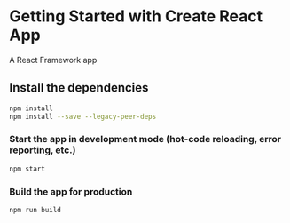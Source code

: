 # Getting Started with Create React App


A React Framework app

## Install the dependencies
```bash
npm install
npm install --save --legacy-peer-deps

```

### Start the app in development mode (hot-code reloading, error reporting, etc.)
```bash
npm start
```


### Build the app for production
```bash
npm run build
```

